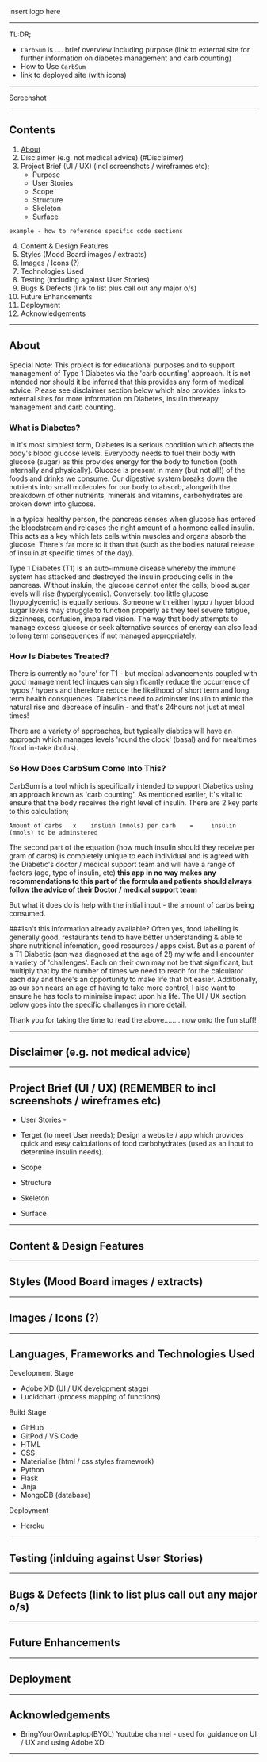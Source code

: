 insert logo here

***

TL:DR; 
- `CarbSum` is .... brief overview including purpose (link to external site for further information on diabetes management and carb counting)
- How to Use `CarbSum`
- link to deployed site (with icons)

***
Screenshot
***

## Contents
1. [About](#About)
2. Disclaimer (e.g. not medical advice) (#Disclaimer)
3. Project Brief (UI / UX) (incl screenshots / wireframes etc);
    - Purpose
    - User Stories
    - Scope
    - Structure
    - Skeleton
    - Surface


```
example - how to reference specific code sections
```

4. Content & Design Features
5. Styles (Mood Board images / extracts)
6. Images / Icons (?)
7. Technologies Used
8. Testing (including against User Stories)
9. Bugs & Defects (link to list plus call out any major o/s)
10. Future Enhancements
11. Deployment
12. Acknowledgements
------

## About 
Special Note: This project is for educational purposes and to support management of Type 1 Diabetes via the 'carb counting' approach. It is not intended nor should it be inferred that this provides any form of medical advice. Please see disclaimer section below which also provides links to external sites for more information on Diabetes, insulin thereapy management and carb counting. 

### What is Diabetes?
In it's most simplest form, Diabetes is a serious condition which affects the body's blood glucose levels. Everybody needs to fuel their body with glucose (sugar) as this provides energy for the body to function (both internally and physically). Glucose is present in many (but not all!) of the foods and drinks we consume. Our digestive system breaks down the nutrients into small molecules for our body to absorb, alongwith the breakdown of other nutrients, minerals and vitamins, carbohydrates are broken down into glucose. 

In a typical healthy person, the pancreas senses when glucose has entered the bloodstream and releases the right amount of a hormone called insulin. This acts as a key which lets cells within muscles and organs absorb the glucose. There's far more to it than that (such as the bodies natural release of insulin at specific times of the day).

Type 1 Diabetes (T1) is an auto-immune disease whereby the immune system has attacked and destroyed the insulin producing cells in the pancreas. Without insluin, the glucose cannot enter the cells; blood sugar levels will rise (hyperglycemic). Conversely, too little glucose (hypoglycemic) is equally serious. Someone with either hypo / hyper blood sugar levels may struggle to function properly as they feel severe fatigue, dizzinness, confusion, impaired vision. The way that body attempts to manage excess glucose or seek alternative sources of energy can also lead to long term consequences if not managed appropriately.


### How Is Diabetes Treated?
There is currently no 'cure' for T1 - but medical advancements coupled with good management techinques can significantly reduce the occurrence of hypos / hypers and therefore reduce the likelihood of short term and long term health consquences. Diabetics need to adminster insulin to mimic the natural rise and decrease of insulin - and that's 24hours not just at meal times!

There are a variety of approaches, but typically diabtics will have an approach which manages levels 'round the clock' (basal) and for mealtimes /food in-take (bolus). 

### So How Does CarbSum Come Into This?
CarbSum is a tool which is specifically intended to support Diabetics using an approach known as 'carb counting'. As mentioned earlier, it's vital to ensure that the body receives the right level of insulin. There are 2 key parts to this calculation;

```
Amount of carbs   x    insluin (mmols) per carb    =     insulin (mmols) to be adminstered
```

The second part of the equation (how much insulin should they receive per gram of carbs) is completely unique to each individual and is agreed with the Diabetic's doctor / medical support team and will have a range of factors (age, type of insulin, etc) **this app in no way makes any recommendations to this part of the formula and patients should always follow the advice of their Doctor / medical support team** 

But what it does do is help with the initial input - the amount of carbs being consumed.

###Isn't this information already available?
Often yes, food labelling is generally good, restaurants tend to have better understanding & able to share nutritional infomation, good resources / apps exist. But as a parent of a T1 Diabetic (son was diagnosed at the age of 2!) my wife and I encounter a variety of 'challenges'. Each on their own may not be that significant, but multiply that by the number of times we need to reach for the calculator each day and there's an opportunity to make life that bit easier. Additionally, as our son nears an age of having to take more control, I also want to ensure he has tools to minimise impact upon his life. The UI / UX section below goes into the specific challanges in more detail.

Thank you for taking the time to read the above........ now onto the fun stuff!

------
## Disclaimer (e.g. not medical advice)


------
## Project Brief (UI / UX) (REMEMBER to incl screenshots / wireframes etc)

- User Stories - 

- Terget (to meet User needs);
  Design a website / app which provides quick and easy calculations of food carbohydrates (used as an input to determine insulin needs).
 
- Scope

- Structure

- Skeleton

- Surface

------
## Content & Design Features



------
## Styles (Mood Board images / extracts)



------
## Images / Icons (?)



------
## Languages, Frameworks and Technologies Used
Development Stage 
- Adobe XD (UI / UX development stage)
- Lucidchart (process mapping of functions) 

Build Stage
- GitHub
- GitPod / VS Code
- HTML
- CSS
- Materialise (html / css styles framework)
- Python
- Flask
- Jinja
- MongoDB (database)

Deployment
- Heroku 

------
## Testing (inlduing against User Stories)



------
## Bugs & Defects (link to list plus call out any major o/s)



------
## Future Enhancements



------
## Deployment



------
## Acknowledgements
- BringYourOwnLaptop(BYOL) Youtube channel - used for guidance on UI / UX and using Adobe XD

------
